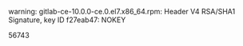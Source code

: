 warning: gitlab-ce-10.0.0-ce.0.el7.x86_64.rpm: Header V4 RSA/SHA1 Signature, key ID f27eab47: NOKEY

56743